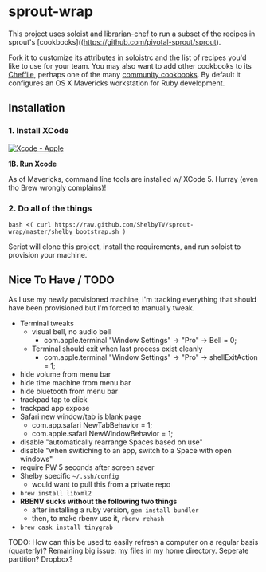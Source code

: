 # sprout-wrap

This project uses [soloist](https://github.com/mkocher/soloist) and [librarian-chef](https://github.com/applicationsonline/librarian-chef)
to run a subset of the recipes in sprout's [cookbooks]((https://github.com/pivotal-sprout/sprout).

[Fork it](https://github.com/pivotal-sprout/sprout-wrap/fork) to 
customize its [attributes](http://docs.opscode.com/chef_overview_attributes.html) in [soloistrc](/soloistrc) and the list of recipes 
you'd like to use for your team. You may also want to add other cookbooks to its [Cheffile](/Cheffile), perhaps one 
of the many [community cookbooks](http://community.opscode.com/cookbooks). By default it configures an OS X 
Mavericks workstation for Ruby development.

## Installation

### 1. Install XCode

[![Xcode - Apple](http://r.mzstatic.com/images/web/linkmaker/badge_macappstore-lrg.gif)](https://itunes.apple.com/us/app/xcode/id497799835?mt=12&uo=4)

**1B. Run Xcode** 

As of Mavericks, command line tools are installed w/ XCode 5.  Hurray (even tho Brew wrongly complains)!

### 2. Do all of the things
  
  `bash <( curl https://raw.github.com/ShelbyTV/sprout-wrap/master/shelby_bootstrap.sh )`
  
  Script will clone this project, install the requirements, and run soloist to provision your machine.

## Nice To Have / TODO

As I use my newly provisioned machine, I'm tracking everything that should have been provisioned but I'm forced to manually tweak.

* Terminal tweaks
  * visual bell, no audio bell
    * com.apple.terminal "Window Settings" -> "Pro" -> Bell = 0;
  * Terminal should exit when last process exist cleanly
    * com.apple.terminal "Window Settings" -> "Pro" -> shellExitAction = 1;
* hide volume from menu bar
* hide time machine from menu bar
* hide bluetooth from menu bar
* trackpad tap to click
* trackpad app expose
* Safari new window/tab is blank page
  * com.app.safari NewTabBehavior = 1;
  * com.apple.safari NewWindowBehavior = 1;
* disable "automatically rearrange Spaces based on use"
* disable "when switiching to an app, switch to a Space with open windows"
* require PW 5 seconds after screen saver
* Shelby specific `~/.ssh/config`
  * would want to pull this from a private repo
* `brew install libxml2`
* **RBENV sucks without the following two things**
  * after installing a ruby version, `gem install bundler`
  * then, to make rbenv use it, `rbenv rehash`
* `brew cask install tinygrab` 

TODO: How can this be used to easily refresh a computer on a regular basis (quarterly)?
Remaining big issue: my files in my home directory.  Seperate partition?  Dropbox?
